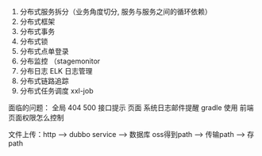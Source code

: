 1. 分布式服务拆分（业务角度切分, 服务与服务之间的循环依赖）
2. 分布式框架
3. 分布式事务
4. 分布式锁
5. 分布式点单登录
6. 分布监控 （stagemonitor
7. 分布日志 ELK 日志管理
8. 分布式链路追踪
9. 分布式任务调度 xxl-job 

面临的问题：
全局 404 500 接口提示  页面
系统日志邮件提醒
gradle 使用
前端页面权限怎么控制 
 
文件上传：http  -->  dubbo service --> 数据库
	  oss得到path  -->  传输path  -->  存path

